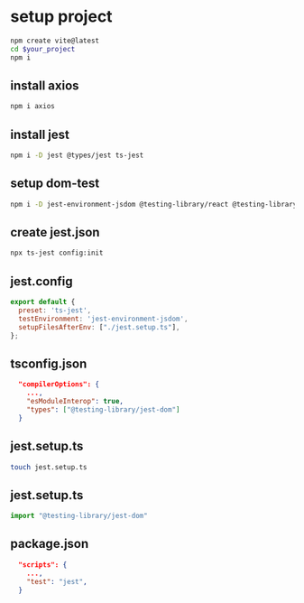 # setup project

```sh
npm create vite@latest
cd $your_project
npm i
```

## install axios

```sh
npm i axios
```

## install jest

```sh
npm i -D jest @types/jest ts-jest
```

## setup dom-test

```sh
npm i -D jest-environment-jsdom @testing-library/react @testing-library/jest-dom @testing-library/user-event
```

## create jest.json

```sh
npx ts-jest config:init
```

## jest.config

```js
export default {
  preset: 'ts-jest',
  testEnvironment: 'jest-environment-jsdom',
  setupFilesAfterEnv: ["./jest.setup.ts"],
};
```

## tsconfig.json

```json
  "compilerOptions": {
    ...,
    "esModuleInterop": true,
    "types": ["@testing-library/jest-dom"]
  }
```

## jest.setup.ts

```sh
touch jest.setup.ts
```

## jest.setup.ts
```ts
import "@testing-library/jest-dom"
```

## package.json

```json
  "scripts": {
    ...,
    "test": "jest",
  }
```
